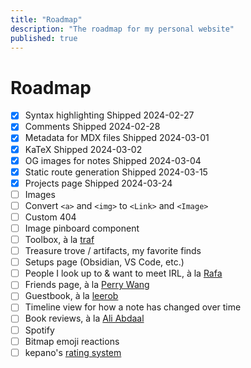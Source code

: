 ```yaml
---
title: "Roadmap"
description: "The roadmap for my personal website"
published: true
---
```


# Roadmap

- [x] Syntax highlighting
  <Comment type="inline">Shipped 2024-02-27</Comment>
- [x] Comments
  <Comment type="inline">Shipped 2024-02-28</Comment>
- [x] Metadata for MDX files
  <Comment type="inline">Shipped 2024-03-01</Comment>
- [x] KaTeX
  <Comment type="inline">Shipped 2024-03-02</Comment>
- [x] OG images for notes
  <Comment type="inline">Shipped 2024-03-04</Comment>
- [x] Static route generation
  <Comment type="inline">Shipped 2024-03-15</Comment>
- [x] Projects page
  <Comment type="inline">Shipped 2024-03-24</Comment>
- [ ] Images
- [ ] Convert `<a>` and `<img>` to `<Link>` and `<Image>`
- [ ] Custom 404
- [ ] Image pinboard component
- [ ] Toolbox, à la [traf](https://tr.af/stack)
- [ ] Treasure trove / artifacts, my favorite finds
- [ ] Setups page (Obsidian, VS Code, etc.)
- [ ] People I look up to & want to meet IRL, à la [Rafa](https://rafa.design/)
- [ ] Friends page, à la [Perry Wang](https://www.perryw.ca/info)
- [ ] Guestbook, à la [leerob](https://leerob.io/guestbook)
- [ ] Timeline view for how a note has changed over time
- [ ] Book reviews, à la [Ali Abdaal](https://aliabdaal.com/book-notes/)
- [ ] Spotify
- [ ] Bitmap emoji reactions
- [ ] kepano's [rating system](https://stephango.com/vault#rating-system)
